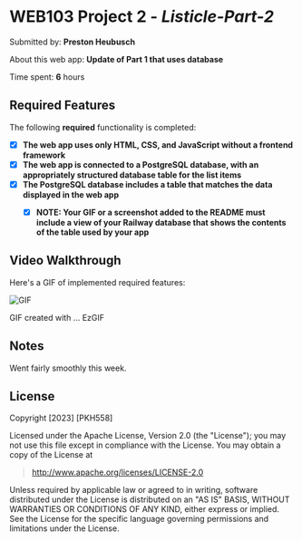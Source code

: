 # WEB103 Project 2 - *Listicle-Part-2*

Submitted by: **Preston Heubusch**

About this web app: **Update of Part 1 that uses database**

Time spent: **6** hours

## Required Features

The following **required** functionality is completed:

- [x] **The web app uses only HTML, CSS, and JavaScript without a frontend framework**
- [x] **The web app is connected to a PostgreSQL database, with an appropriately structured database table for the list items**
- [x] **The PostgreSQL database includes a table that matches the data displayed in the web app**
  - [x] **NOTE: Your GIF or a screenshot added to the README must include a view of your Railway database that shows the contents of the table used by your app**


## Video Walkthrough

Here's a GIF of implemented required features:

![GIF](https://i.imgur.com/DV9cO6z.gif)

GIF created with ...  EzGIF

## Notes

Went fairly smoothly this week.

## License

Copyright [2023] [PKH558]

Licensed under the Apache License, Version 2.0 (the "License"); you may not use this file except in compliance with the License. You may obtain a copy of the License at

> http://www.apache.org/licenses/LICENSE-2.0

Unless required by applicable law or agreed to in writing, software distributed under the License is distributed on an "AS IS" BASIS, WITHOUT WARRANTIES OR CONDITIONS OF ANY KIND, either express or implied. See the License for the specific language governing permissions and limitations under the License.
